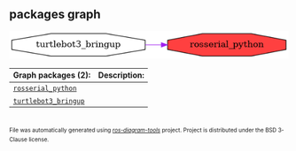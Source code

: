 <!--
File was automatically generated using 'ros-diagram-tools' project.
Project is distributed under the BSD 3-Clause license.
-->

## packages graph

[![rosserial_python](rosserial_python.png "rosserial_python")](rosserial_python.png)


| Graph packages (2): | Description: |
| ------------------- | ------------ |
| [`rosserial_python`](rosserial_python.html) |  |
| [`turtlebot3_bringup`](turtlebot3_bringup.html) |  |


</br>
<font size="1">
File was automatically generated using <a href="https://github.com/anetczuk/ros-diagram-tools"><i>ros-diagram-tools</i></a> project.
Project is distributed under the BSD 3-Clause license.
</font>
